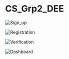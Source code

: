 # CS_Grp2_DEE

![Sign_up](https://user-images.githubusercontent.com/104627180/180285654-4062dae0-2535-4c50-9a0e-60e143b9678d.png)

![Registration](https://user-images.githubusercontent.com/104627180/180285875-f2e1faba-34be-4601-af59-05e5788ccf0a.png)

![Verification](https://user-images.githubusercontent.com/104627180/180286002-c102050e-b806-4af5-a4e9-b2d87dde61a3.png)

![Dashboard](https://user-images.githubusercontent.com/104627180/180286258-a67c3ccd-b3c6-4ac0-9428-579ad11946b2.png)

